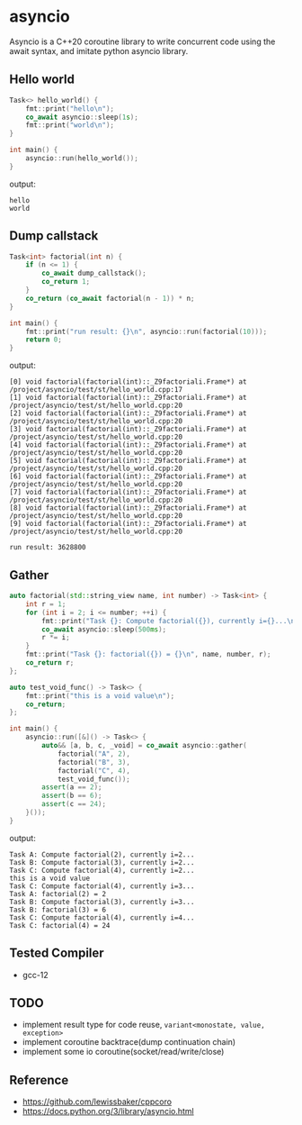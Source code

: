# asyncio
Asyncio is a C++20 coroutine library to write concurrent code using the await syntax, and imitate python asyncio library.

## Hello world
```cpp
Task<> hello_world() {
    fmt::print("hello\n");
    co_await asyncio::sleep(1s);
    fmt::print("world\n");
}

int main() {
    asyncio::run(hello_world());
}
```
output:
```shell
hello
world
```

## Dump callstack
```cpp
Task<int> factorial(int n) {
    if (n <= 1) {
        co_await dump_callstack();
        co_return 1;
    }
    co_return (co_await factorial(n - 1)) * n;
}

int main() {
    fmt::print("run result: {}\n", asyncio::run(factorial(10)));
    return 0;
}
```
output:
```shell
[0] void factorial(factorial(int)::_Z9factoriali.Frame*) at /project/asyncio/test/st/hello_world.cpp:17
[1] void factorial(factorial(int)::_Z9factoriali.Frame*) at /project/asyncio/test/st/hello_world.cpp:20
[2] void factorial(factorial(int)::_Z9factoriali.Frame*) at /project/asyncio/test/st/hello_world.cpp:20
[3] void factorial(factorial(int)::_Z9factoriali.Frame*) at /project/asyncio/test/st/hello_world.cpp:20
[4] void factorial(factorial(int)::_Z9factoriali.Frame*) at /project/asyncio/test/st/hello_world.cpp:20
[5] void factorial(factorial(int)::_Z9factoriali.Frame*) at /project/asyncio/test/st/hello_world.cpp:20
[6] void factorial(factorial(int)::_Z9factoriali.Frame*) at /project/asyncio/test/st/hello_world.cpp:20
[7] void factorial(factorial(int)::_Z9factoriali.Frame*) at /project/asyncio/test/st/hello_world.cpp:20
[8] void factorial(factorial(int)::_Z9factoriali.Frame*) at /project/asyncio/test/st/hello_world.cpp:20
[9] void factorial(factorial(int)::_Z9factoriali.Frame*) at /project/asyncio/test/st/hello_world.cpp:20

run result: 3628800
```

## Gather
```cpp
auto factorial(std::string_view name, int number) -> Task<int> {
    int r = 1;
    for (int i = 2; i <= number; ++i) {
        fmt::print("Task {}: Compute factorial({}), currently i={}...\n", name, number, i);
        co_await asyncio::sleep(500ms);
        r *= i;
    }
    fmt::print("Task {}: factorial({}) = {}\n", name, number, r);
    co_return r;
};

auto test_void_func() -> Task<> {
    fmt::print("this is a void value\n");
    co_return;
};

int main() {
    asyncio::run([&]() -> Task<> {
        auto&& [a, b, c, _void] = co_await asyncio::gather(
            factorial("A", 2),
            factorial("B", 3),
            factorial("C", 4),
            test_void_func());
        assert(a == 2);
        assert(b == 6);
        assert(c == 24);
    }());
}
```

output:
```shell
Task A: Compute factorial(2), currently i=2...
Task B: Compute factorial(3), currently i=2...
Task C: Compute factorial(4), currently i=2...
this is a void value
Task C: Compute factorial(4), currently i=3...
Task A: factorial(2) = 2
Task B: Compute factorial(3), currently i=3...
Task B: factorial(3) = 6
Task C: Compute factorial(4), currently i=4...
Task C: factorial(4) = 24
```

## Tested Compiler
- gcc-12

## TODO
- implement result type for code reuse, `variant<monostate, value, exception>`
- implement coroutine backtrace(dump continuation chain)
- implement some io coroutine(socket/read/write/close)

## Reference
- https://github.com/lewissbaker/cppcoro
- https://docs.python.org/3/library/asyncio.html
